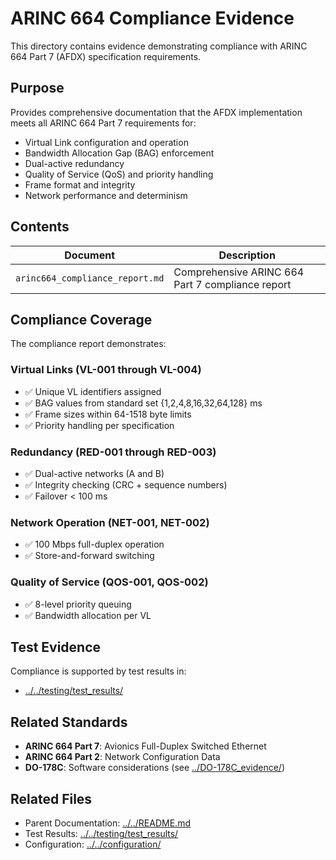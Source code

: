 # ARINC 664 Compliance Evidence

This directory contains evidence demonstrating compliance with ARINC 664 Part 7 (AFDX) specification requirements.

## Purpose

Provides comprehensive documentation that the AFDX implementation meets all ARINC 664 Part 7 requirements for:
- Virtual Link configuration and operation
- Bandwidth Allocation Gap (BAG) enforcement
- Dual-active redundancy
- Quality of Service (QoS) and priority handling
- Frame format and integrity
- Network performance and determinism

## Contents

| Document | Description |
|----------|-------------|
| `arinc664_compliance_report.md` | Comprehensive ARINC 664 Part 7 compliance report |

## Compliance Coverage

The compliance report demonstrates:

### Virtual Links (VL-001 through VL-004)
- ✅ Unique VL identifiers assigned
- ✅ BAG values from standard set {1,2,4,8,16,32,64,128} ms
- ✅ Frame sizes within 64-1518 byte limits
- ✅ Priority handling per specification

### Redundancy (RED-001 through RED-003)
- ✅ Dual-active networks (A and B)
- ✅ Integrity checking (CRC + sequence numbers)
- ✅ Failover < 100 ms

### Network Operation (NET-001, NET-002)
- ✅ 100 Mbps full-duplex operation
- ✅ Store-and-forward switching

### Quality of Service (QOS-001, QOS-002)
- ✅ 8-level priority queuing
- ✅ Bandwidth allocation per VL

## Test Evidence

Compliance is supported by test results in:
- [../../testing/test_results/](../../testing/test_results/)

## Related Standards

- **ARINC 664 Part 7**: Avionics Full-Duplex Switched Ethernet
- **ARINC 664 Part 2**: Network Configuration Data
- **DO-178C**: Software considerations (see [../DO-178C_evidence/](../DO-178C_evidence/))

## Related Files

- Parent Documentation: [../../README.md](../../README.md)
- Test Results: [../../testing/test_results/](../../testing/test_results/)
- Configuration: [../../configuration/](../../configuration/)

